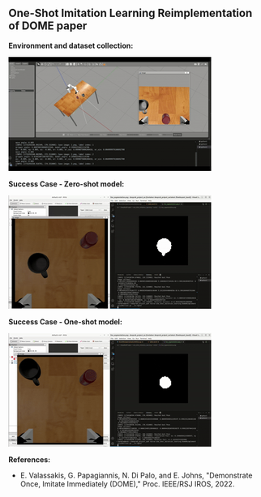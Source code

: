 ## One-Shot Imitation Learning Reimplementation of DOME paper

**Environment and dataset collection:**

![til](https://github.com/fifi059/DeepRobProject/blob/master/Dataset%20Collection.gif)

**Success Case - Zero-shot model:**

![til](https://github.com/fifi059/DeepRobProject/blob/master/Screencast%20from%2012-16-2024%2002-56-26%20AM.gif)

**Success Case - One-shot model:**

![til](https://github.com/fifi059/DeepRobProject/blob/master/Screencast%20from%2012-16-2024%2003-44-36%20AM.gif)

**References:**
* E. Valassakis, G. Papagiannis, N. Di Palo, and E. Johns, "Demonstrate Once, Imitate Immediately (DOME)," Proc. IEEE/RSJ IROS, 2022.
